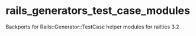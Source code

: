 rails_generators_test_case_modules
==================================

Backports for Rails::Generator::TestCase helper modules for railties 3.2
